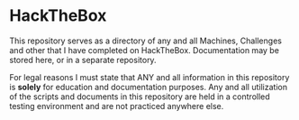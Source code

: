 <h1> HackTheBox </h1>

This repository serves as a directory of any and all Machines, Challenges and other that I have completed on HackTheBox. Documentation may be stored here, or in a separate repository.

For legal reasons I must state that ANY and all information in this repository is <b>solely</b> for education and documentation purposes. Any and all utilization of the scripts and documents in this repository are held in a controlled testing environment and are not practiced anywhere else.


